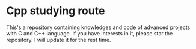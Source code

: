 # Cpp studying route
This's a repository containing knowledges and code of advanced projects with C and C++ language. If you have interests in it, please star the repository. I will update it for the rest time.
